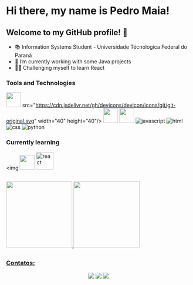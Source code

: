 # Hi there, my name is Pedro Maia!

## Welcome to my GitHub profile! 👋

- 📚 Information Systems Student - Universidade Técnologica Federal do Paraná
- 🔭 I’m currently working with some Java projects
- 👩‍💻 Challenging myself to learn React

### Tools and Technologies

<img src="https://cdn.jsdelivr.net/gh/devicons/devicon/icons/c/c-original.svg" width="40" height="40"/> src="https://cdn.jsdelivr.net/gh/devicons/devicon/icons/git/git-original.svg" width="40" height="40"/> <img src="https://cdn.jsdelivr.net/gh/devicons/devicon/icons/java/java-original.svg" width="40" height="40"/> <img src="https://cdn.jsdelivr.net/gh/devicons/devicon/icons/linux/linux-original.svg" width="40" height="40"/> <img src="https://img.icons8.com/color/48/000000/javascript--v1.png" title="javascript" /> <img src="https://img.icons8.com/color/48/000000/html-5--v1.png" title="html" /> <img src="https://img.icons8.com/color/48/000000/css3.png" title="css" /> <img src="https://img.icons8.com/color/48/000000/python--v1.png" title="python" />

### Currently learning

<img <img src="https://cdn.jsdelivr.net/gh/devicons/devicon/icons/arduino/arduino-original.svg" width="40" height="40"/> <img src="https://cdn.jsdelivr.net/gh/devicons/devicon/icons/react/react-original.svg" style="width: 48px" title="react" />

##
<div>
  <a href="https://github.com/Rylams">
  <img height="180em" src="https://github-readme-stats.vercel.app/api/top-langs/?username=Rylams&layout=compact&langs_count=7&theme=dracula"/>
  <img height="180em" src="https://github-readme-stats.vercel.app/api?username=Rylams&show_icons=true&theme=dracula&include_all_commits=true&count_private=true"/>
</div>

##
### Contatos:
<div align="center"> 
  <a href="https://instagram.com/pedro.hsmaia" target="_blank"><img src="https://img.shields.io/badge/-Instagram-%23E4405F?style=for-the-badge&logo=instagram&logoColor=white" target="_blank"></a> 
  <a href = "mailto:pedrohsmaia1@gmail.com"><img src="https://img.shields.io/badge/-Gmail-%23333?style=for-the-badge&logo=gmail&logoColor=white" target="_blank"></a>
  <a href="https://www.linkedin.com/in/pedrohmaia/" target="_blank"><img src="https://img.shields.io/badge/-LinkedIn-%230077B5?style=for-the-badge&logo=linkedin&logoColor=white" target="_blank"></a> 
</div>
